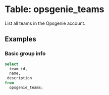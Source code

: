 # Table: opsgenie_teams

List all teams in the Opsgenie account.

## Examples

### Basic group info

```sql
select 
  team_id,
  name,
 description
from 
  opsgenie_teams;
```
